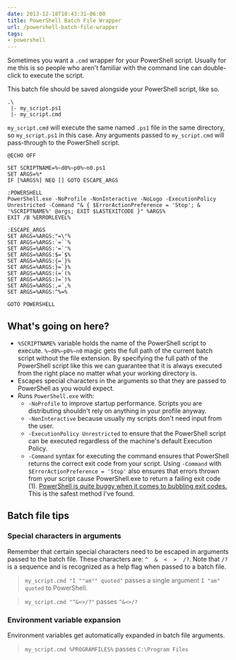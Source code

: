 ```yaml
---
date: 2013-12-18T10:43:31-06:00
title: PowerShell Batch File Wrapper
url: /powershell-batch-file-wrapper
tags:
- powershell
---
```


Sometimes you want a `.cmd` wrapper for your PowerShell script. Usually for me this is so people who aren't familiar with the command line can double-click to execute the script.

This batch file should be saved alongside your PowerShell script, like so.

	.\
	 |- my_script.ps1
	 |- my_script.cmd

`my_script.cmd` will execute the same named `.ps1` file in the same directory, so `my_script.ps1` in this case. Any arguments passed to `my_script.cmd` will pass-through to the PowerShell script.

    @ECHO OFF

    SET SCRIPTNAME=%~d0%~p0%~n0.ps1
    SET ARGS=%*
    IF [%ARGS%] NEQ [] GOTO ESCAPE_ARGS

    :POWERSHELL
    PowerShell.exe -NoProfile -NonInteractive -NoLogo -ExecutionPolicy Unrestricted -Command "& { $ErrorActionPreference = 'Stop'; & '%SCRIPTNAME%' @args; EXIT $LASTEXITCODE }" %ARGS%
    EXIT /B %ERRORLEVEL%

    :ESCAPE_ARGS
    SET ARGS=%ARGS:"=\"%
    SET ARGS=%ARGS:`=``%
    SET ARGS=%ARGS:'=`'%
    SET ARGS=%ARGS:$=`$%
    SET ARGS=%ARGS:{=`}%
    SET ARGS=%ARGS:}=`}%
    SET ARGS=%ARGS:(=`(%
    SET ARGS=%ARGS:)=`)%
    SET ARGS=%ARGS:,=`,%
    SET ARGS=%ARGS:^%=%

    GOTO POWERSHELL

## What's going on here?

- `%SCRIPTNAME%` variable holds the name of the PowerShell script to execute. `%~d0%~p0%~n0` magic gets the full path of the
  current batch script without the file extension. By specifying the full path of the PowerShell script
  like this we can guarantee that it is always executed from the right place
  no matter what your working directory is.
- Escapes special characters in the arguments so that they are passed to PowerShell as you would expect.
- Runs `PowerShell.exe` with:
    - `-NoProfile` to improve startup performance. Scripts you are distributing
      shouldn't rely on anything in your profile anyway.
    - `-NonInteractive` because usually my scripts don't need input from the user.
    - `-ExecutionPolicy Unrestricted` to ensure that the PowerShell script can
      be executed regardless of the machine's default Execution Policy.
    - `-Command` syntax for executing the command ensures that PowerShell
      returns the correct exit code from your script.
      Using `-Command` with `$ErrorActionPreference = 'Stop'` also ensures that
      errors thrown from your script cause PowerShell.exe to return a failing
      exit code (1). [PowerShell is quite buggy when it comes to bubbling exit 
      codes.](/2012/powershell-batch-files-exit-codes/)
      This is the safest method I've found.

## Batch file tips

### Special characters in arguments

Remember that certain special characters need to be escaped in arguments passed to the batch file. These characters are: `^  &  <  >  /?`. Note that `/?` is a sequence and is recognized as a help flag when passed to a batch file.

> `my_script.cmd "I ""am"" quoted"` passes a single argument `I "am" quoted` to PowerShell.

> `my_script.cmd "^&<>/?"` passes `^&<>/?`

### Environment variable expansion

Environment variables get automatically expanded in batch file arguments.

> `my_script.cmd %PROGRAMFILES%` passes `C:\Program Files`